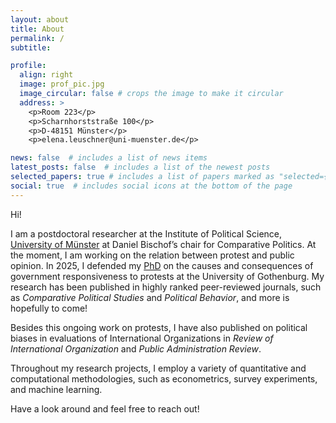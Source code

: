 ```yaml
---
layout: about
title: About
permalink: /
subtitle:

profile:
  align: right
  image: prof_pic.jpg
  image_circular: false # crops the image to make it circular
  address: >
    <p>Room 223</p>
    <p>Scharnhorststraße 100</p>
    <p>D-48151 Münster</p>
    <p>elena.leuschner@uni-muenster.de</p>

news: false  # includes a list of news items
latest_posts: false  # includes a list of the newest posts
selected_papers: true # includes a list of papers marked as "selected={true}"
social: true  # includes social icons at the bottom of the page
---
```

Hi! 

I am a postdoctoral researcher at the Institute of Political Science, <a href="https://www.uni-muenster.de/IfPol/personen/leuschner.html">University of Münster</a> at Daniel Bischof’s chair for Comparative Politics. At the moment, I am working on the relation between protest and public opinion. 
In 2025, I defended my <a href="https://hdl.handle.net/2077/84117">PhD</a> on the causes and consequences of government responsiveness to protests at the University of Gothenburg. My research has been published in highly ranked peer-reviewed journals, such as _Comparative Political Studies_ and _Political Behavior_, and more is hopefully to come!

Besides this ongoing work on protests, I have also published on political biases in evaluations of International Organizations in _Review of International Organization_ and _Public Administration Review_.

Throughout my research projects, I employ a variety of quantitative and computational methodologies, such as econometrics, survey experiments, and machine learning.

Have a look around and feel free to reach out!
